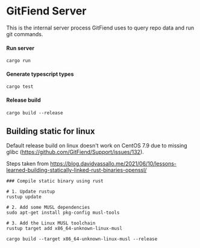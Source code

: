 # GitFiend Server

This is the internal server process GitFiend uses to query repo data and run git commands.

#### Run server
`cargo run`

#### Generate typescript types
`cargo test`

#### Release build
`cargo build --release`

## Building static for linux

Default release build on linux doesn't work on CentOS 7.9 due to missing glibc (https://github.com/GitFiend/Support/issues/132).

Steps taken from https://blog.davidvassallo.me/2021/06/10/lessons-learned-building-statically-linked-rust-binaries-openssl/

```shell
### Compile static binary using rust

# 1. Update rustup
rustup update

# 2. Add some MUSL dependencies
sudo apt-get install pkg-config musl-tools

# 3. Add the Linux MUSL toolchain
rustup target add x86_64-unknown-linux-musl
```

`cargo build --target x86_64-unknown-linux-musl --release`
